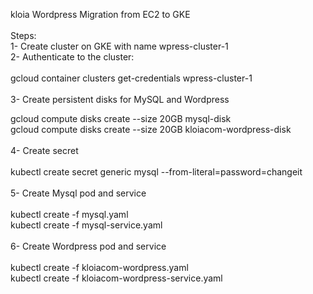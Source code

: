 kloia Wordpress Migration from EC2 to GKE <br />
<br />
Steps: <br />
1- Create cluster on GKE with name wpress-cluster-1 <br />
2- Authenticate to the cluster:  <br />
<br />
gcloud container clusters get-credentials wpress-cluster-1 <br />
<br />
3- Create persistent disks for MySQL and Wordpress<br />

gcloud compute disks create --size 20GB mysql-disk<br />
gcloud compute disks create --size 20GB kloiacom-wordpress-disk<br />
<br />
4- Create secret<br />
<br />
kubectl create secret generic mysql --from-literal=password=changeit<br />
<br />
5- Create Mysql pod and service<br />
<br />
kubectl create -f mysql.yaml<br />
kubectl create -f mysql-service.yaml<br />
<br />
6- Create Wordpress pod and service<br />
<br />
kubectl create -f kloiacom-wordpress.yaml<br />
kubectl create -f kloiacom-wordpress-service.yaml<br />



